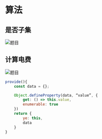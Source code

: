 # 算法 

## 是否子集
![题目](https://tva1.sinaimg.cn/large/0081Kckwgy1gk329v4n35j30u00ufmxy.jpg)


## 计算电费

![题目](https://tva1.sinaimg.cn/large/0081Kckwgy1gk32ax8td3j30w60u0dgc.jpg)

```js
provide(){
	const data = {};

	Object.defineProperty(data, “value”, {
		get: () => this.value,
		enumerable: true
	})
	return {
		ye: this,
		data
	}
}

```